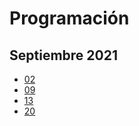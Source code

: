 # Programación

## Septiembre 2021

- [02](Septiembre2021/clase-1.md)
- [09](Septiembre2021/clase-2.md)
- [13](Septiembre2021/clase-3.md)
- [20](Septiembre2021/clase-4.md)
